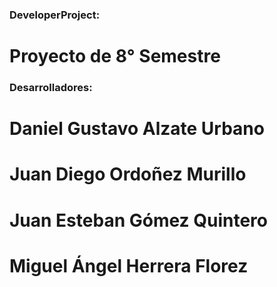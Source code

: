 ### DeveloperProject: ###
# Proyecto de 8° Semestre


### Desarrolladores: ###
# Daniel Gustavo Alzate Urbano
# Juan Diego Ordoñez Murillo
# Juan Esteban Gómez Quintero
# Miguel Ángel Herrera Florez